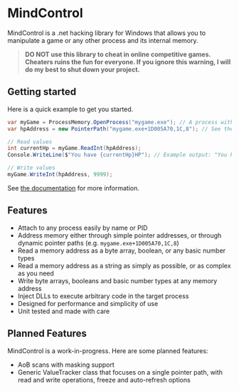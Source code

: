 # MindControl

MindControl is a .net hacking library for Windows that allows you to manipulate a game or any other process and its internal memory.

> **DO NOT use this library to cheat in online competitive games. Cheaters ruins the fun for everyone. If you ignore this warning, I will do my best to shut down your project.**

## Getting started

Here is a quick example to get you started.

```csharp
var myGame = ProcessMemory.OpenProcess("mygame.exe"); // A process with this name must be running
var hpAddress = new PointerPath("mygame.exe+1D005A70,1C,8"); // See the docs for how to determine these

// Read values
int currentHp = myGame.ReadInt(hpAddress);
Console.WriteLine($"You have {currentHp}HP"); // Example output: "You have 50HP"

// Write values
myGame.WriteInt(hpAddress, 9999);
```

See [the documentation](doc/GetStarted.md) for more information.

## Features

- Attach to any process easily by name or PID
- Address memory either through simple pointer addresses, or through dynamic pointer paths (e.g. `mygame.exe+1D005A70,1C,8`)
- Read a memory address as a byte array, boolean, or any basic number types
- Read a memory address as a string as simply as possible, or as complex as you need
- Write byte arrays, booleans and basic number types at any memory address
- Inject DLLs to execute arbitrary code in the target process
- Designed for performance and simplicity of use
- Unit tested and made with care

## Planned Features

MindControl is a work-in-progress. Here are some planned features:
- AoB scans with masking support
- Generic ValueTracker class that focuses on a single pointer path, with read and write operations, freeze and auto-refresh options
